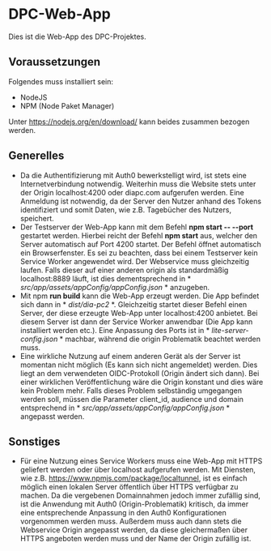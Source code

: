 # DPC-Web-App

Dies ist die Web-App des DPC-Projektes.

## Voraussetzungen

Folgendes muss installiert sein:

* NodeJS
* NPM (Node Paket Manager)

Unter  https://nodejs.org/en/download/ kann beides zusammen bezogen werden.

## Generelles

* Da die Authentifizierung mit Auth0 bewerkstelligt wird, ist stets eine Internetverbindung notwendig. Weiterhin muss die Website stets unter der Origin localhost:4200 oder diapc.com aufgerufen werden. Eine Anmeldung ist notwendig, da der Server den Nutzer anhand des Tokens identifiziert und somit Daten, wie z.B. Tagebücher des Nutzers, speichert.
* Der Testserver der Web-App kann mit dem Befehl **npm start -- --port** gestartet werden. Hierbei reicht der Befehl **npm start** aus, welcher den Server automatisch auf Port 4200 startet. Der Befehl öffnet automatisch ein Browserfenster. Es sei zu beachten, dass bei einem Testserver kein Service Worker angewendet wird. Der Webservice muss gleichzeitig laufen. Falls dieser auf einer anderen origin als standardmäßig localhost:8889 läuft, ist dies dementsprechend in * *src/app/assets/appConfig/appConfig.json* * anzugeben.
* Mit npm **run build** kann die Web-App erzeugt werden. Die App befindet sich dann in * *dist/dia-pc2* *. Gleichzeitig startet dieser Befehl einen Server, der diese erzeugte Web-App unter localhost:4200 anbietet. Bei diesem Server ist dann der Service Worker anwendbar (Die App kann installiert werden etc.). Eine Anpassung des Ports ist in * *lite-server-config.json* * machbar, während die origin Problematik beachtet werden muss.
* Eine wirkliche Nutzung auf einem anderen Gerät als der Server ist momentan nicht möglich (Es kann sich nicht angemeldet) werden. Dies liegt an dem verwendeten OIDC-Protokoll (Origin ändert sich dann). Bei einer wirklichen Veröffentlichung wäre die Origin konstant und dies wäre kein Problem mehr. Falls dieses Problem selbständig umgegangen werden soll, müssen die Parameter client_id, audience und domain entsprechend in * *src/app/assets/appConfig/appConfig.json* * angepasst werden.

## Sonstiges

* Für eine Nutzung eines Service Workers muss eine Web-App mit HTTPS geliefert werden oder über localhost aufgerufen werden. Mit Diensten, wie z.B. https://www.npmjs.com/package/localtunnel, ist es einfach möglich einen lokalen Server öffentlich über HTTPS verfügbar zu machen. Da die vergebenen Domainnahmen jedoch immer zufällig sind, ist die Anwendung mit Auth0 (Origin-Problematik) kritisch, da immer eine entsprechende Anpassung in den Auth0 Konfigurationen vorgenommen werden muss. Außerdem muss auch dann stets die Webservice Origin angepasst werden, da diese gleichermaßen über HTTPS angeboten werden muss und der Name der Origin zufällig ist.